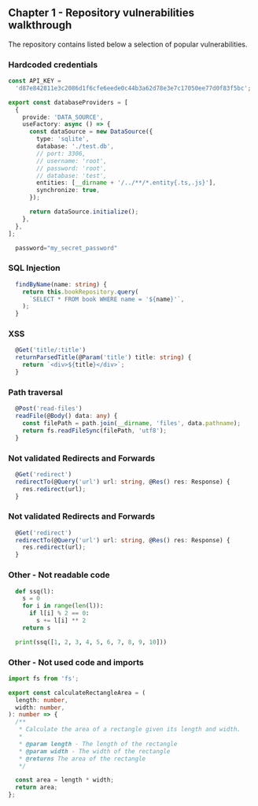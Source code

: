 ## Chapter 1 - Repository vulnerabilities walkthrough

The repository contains listed below a selection of popular vulnerabilities.

### Hardcoded credentials

```typescript
const API_KEY =
  'd87e842811e3c2086d1f6cfe6eede0c44b3a62d78e3e7c17050ee77d0f83f5bc';
```

```typescript
export const databaseProviders = [
  {
    provide: 'DATA_SOURCE',
    useFactory: async () => {
      const dataSource = new DataSource({
        type: 'sqlite',
        database: './test.db',
        // port: 3306,
        // username: 'root',
        // password: 'root',
        // database: 'test',
        entities: [__dirname + '/../**/*.entity{.ts,.js}'],
        synchronize: true,
      });

      return dataSource.initialize();
    },
  },
];
```

```python
  password="my_secret_password"
```

### SQL Injection

```typescript
  findByName(name: string) {
    return this.bookRepository.query(
      `SELECT * FROM book WHERE name = '${name}'`,
    );
  }
```

### XSS

```typescript
  @Get('title/:title')
  returnParsedTitle(@Param('title') title: string) {
    return `<div>${title}</div>`;
  }
```

### Path traversal

```typescript
  @Post('read-files')
  readFile(@Body() data: any) {
    const filePath = path.join(__dirname, 'files', data.pathname);
    return fs.readFileSync(filePath, 'utf8');
  }
```

### Not validated Redirects and Forwards

```typescript
  @Get('redirect')
  redirectTo(@Query('url') url: string, @Res() res: Response) {
    res.redirect(url);
  }
```

### Not validated Redirects and Forwards

```typescript
  @Get('redirect')
  redirectTo(@Query('url') url: string, @Res() res: Response) {
    res.redirect(url);
  }
```

### Other - Not readable code

```python
  def ssq(l):
    s = 0
    for i in range(len(l)):
      if l[i] % 2 == 0:
        s += l[i] ** 2
    return s

  print(ssq([1, 2, 3, 4, 5, 6, 7, 8, 9, 10]))
```

### Other - Not used code and imports

```typescript
import fs from 'fs';

export const calculateRectangleArea = (
  length: number,
  width: number,
): number => {
  /**
   * Calculate the area of a rectangle given its length and width.
   *
   * @param length - The length of the rectangle
   * @param width - The width of the rectangle
   * @returns The area of the rectangle
   */

  const area = length * width;
  return area;
};
```
